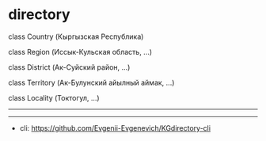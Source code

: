 # directory

class Country (Кыргызская Республика)

class Region (Иссык-Кульская область, ...)

class District (Ак-Суйский район, ...)

class Territory (Ак-Булунский айылный аймак, ...)

class Locality (Токтогул, ...)

---
---

- cli: https://github.com/Evgenii-Evgenevich/KGdirectory-cli 
